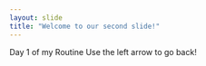 ```yaml
---
layout: slide
title: "Welcome to our second slide!"
---
```

Day 1 of my Routine
Use the left arrow to go back!
